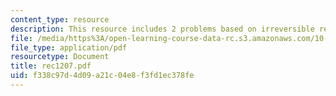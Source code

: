 ```yaml
---
content_type: resource
description: This resource includes 2 problems based on irreversible reaction.
file: /media/https%3A/open-learning-course-data-rc.s3.amazonaws.com/10-302-transport-processes-fall-2004/f338c97d4d09a21c04e8f3fd1ec378fe_rec1207.pdf
file_type: application/pdf
resourcetype: Document
title: rec1207.pdf
uid: f338c97d-4d09-a21c-04e8-f3fd1ec378fe
---
```

